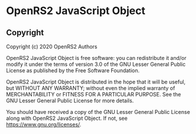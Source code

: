 # OpenRS2 JavaScript Object

## Copyright

Copyright (c) 2020 OpenRS2 Authors

OpenRS2 JavaScript Object is free software: you can redistribute it and/or
modify it under the terms of version 3.0 of the GNU Lesser General Public
License as published by the Free Software Foundation.

OpenRS2 JavaScript Object is distributed in the hope that it will be useful,
but WITHOUT ANY WARRANTY; without even the implied warranty of MERCHANTABILITY
or FITNESS FOR A PARTICULAR PURPOSE. See the GNU Lesser General Public License
for more details.

You should have received a copy of the GNU Lesser General Public License along
with OpenRS2 JavaScript Object. If not, see <https://www.gnu.org/licenses/>.
